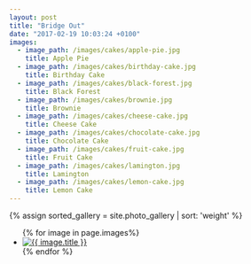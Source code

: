 ```yaml
---
layout: post
title: "Bridge Out"
date: "2017-02-19 10:03:24 +0100"
images:
  - image_path: /images/cakes/apple-pie.jpg
    title: Apple Pie
  - image_path: /images/cakes/birthday-cake.jpg
    title: Birthday Cake
  - image_path: /images/cakes/black-forest.jpg
    title: Black Forest
  - image_path: /images/cakes/brownie.jpg
    title: Brownie
  - image_path: /images/cakes/cheese-cake.jpg
    title: Cheese Cake
  - image_path: /images/cakes/chocolate-cake.jpg
    title: Chocolate Cake
  - image_path: /images/cakes/fruit-cake.jpg
    title: Fruit Cake
  - image_path: /images/cakes/lamington.jpg
    title: Lamington
  - image_path: /images/cakes/lemon-cake.jpg
    title: Lemon Cake
---
```

{% assign sorted_gallery = site.photo_gallery | sort: 'weight' %}
<ul class="photo-gallery">
  {% for image in page.images%}
    <li>
      <a href="{{ image.image_path }}">
        <img src="{{ image.image_path }}" alt="{{ image.title }}">
      </a>
    </li>
  {% endfor %}
</ul>
